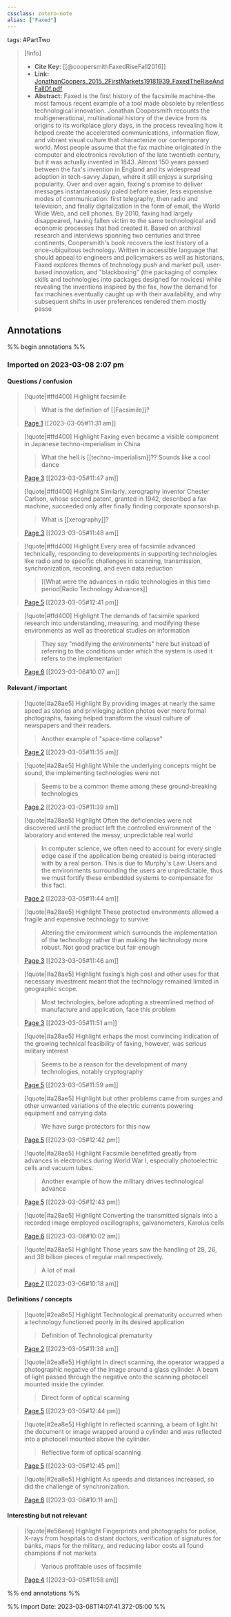 ```yaml
---
cssclass: zotero-note
alias: ["Faxed"]
---
```


tags: #PartTwo 

> [!info]
> - **Cite Key:** [[@coopersmithFaxedRiseFall2016]]
> - **Link:** [JonathanCoopers_2015_2FirstMarkets19181939_FaxedTheRiseAndFallOf.pdf](file://C:\Users\willc\Zotero\storage\IAEWGZ6U\JonathanCoopers_2015_2FirstMarkets19181939_FaxedTheRiseAndFallOf.pdf)
> - **Abstract:** Faxed is the first history of the facsimile machine-the most famous recent example of a tool made obsolete by relentless technological innovation. Jonathan Coopersmith recounts the multigenerational, multinational history of the device from its origins to its workplace glory days, in the process revealing how it helped create the accelerated communications, information flow, and vibrant visual culture that characterize our contemporary world. Most people assume that the fax machine originated in the computer and electronics revolution of the late twentieth century, but it was actually invented in 1843. Almost 150 years passed between the fax's invention in England and its widespread adoption in tech-savvy Japan, where it still enjoys a surprising popularity. Over and over again, faxing's promise to deliver messages instantaneously paled before easier, less expensive modes of communication: first telegraphy, then radio and television, and finally digitalization in the form of email, the World Wide Web, and cell phones. By 2010, faxing had largely disappeared, having fallen victim to the same technological and economic processes that had created it. Based on archival research and interviews spanning two centuries and three continents, Coopersmith's book recovers the lost history of a once-ubiquitous technology. Written in accessible language that should appeal to engineers and policymakers as well as historians, Faxed explores themes of technology push and market pull, user-based innovation, and "blackboxing" (the packaging of complex skills and technologies into packages designed for novices) while revealing the inventions inspired by the fax, how the demand for fax machines eventually caught up with their availability, and why subsequent shifts in user preferences rendered them mostly passe

## Annotations
%% begin annotations %%
### Imported on 2023-03-08 2:07 pm

#### Questions / confusion

> [!quote|#ffd400] Highlight
> facsimile
>
>> What is the definition of [[Facsimile]]?
>
> [Page 1](zotero://open-pdf/library/items/IAEWGZ6U?page=1) [[2023-03-05#11:31 am]]

> [!quote|#ffd400] Highlight
> Faxing even became a visible component in Japanese techno-imperialism in China
>
>> What the hell is [[techno-imperialism]]?? Sounds like a cool dance
>
> [Page 3](zotero://open-pdf/library/items/IAEWGZ6U?page=3) [[2023-03-05#11:47 am]]

> [!quote|#ffd400] Highlight
> Similarly, xerography inventor Chester Carlson, whose second patent, granted in 1942, described a fax machine, succeeded only after finally finding corporate sponsorship.
>
>> What is [[xerography]]?
>
> [Page 3](zotero://open-pdf/library/items/IAEWGZ6U?page=3) [[2023-03-05#11:48 am]]

> [!quote|#ffd400] Highlight
> Every area of facsimile advanced technically, responding to developments in supporting technologies like radio and to specific challenges in scanning, transmission, synchronization, recording, and even data reduction
>
>> [[What were the advances in radio technologies in this time period|Radio Technology Advances]]
>
> [Page 5](zotero://open-pdf/library/items/IAEWGZ6U?page=5) [[2023-03-05#12:41 pm]]

> [!quote|#ffd400] Highlight
> The demands of facsimile sparked research into understanding, measuring, and modifying these environments as well as theoretical studies on information
>
>> They say "modifying the environments" here but instead of referring to the conditions under which the system is used it refers to the implementation
>
> [Page 6](zotero://open-pdf/library/items/IAEWGZ6U?page=6) [[2023-03-06#10:07 am]]

#### Relevant / important

> [!quote|#a28ae5] Highlight
> By providing images at nearly the same speed as stories and privileging action photos over more formal photographs, faxing helped transform the visual culture of newspapers and their readers.
>
>> Another example of "space-time collapse"
>
> [Page 2](zotero://open-pdf/library/items/IAEWGZ6U?page=2) [[2023-03-05#11:35 am]]

> [!quote|#a28ae5] Highlight
> While the underlying concepts might be sound, the implementing technologies were not
>
>> Seems to be a common theme among these ground-breaking technologies
>
> [Page 2](zotero://open-pdf/library/items/IAEWGZ6U?page=2) [[2023-03-05#11:39 am]]

> [!quote|#a28ae5] Highlight
> Often the deficiencies were not discovered until the product left the controlled environment of the laboratory and entered the messy, unpredictable real world
>
>> In computer science, we often need to account for every single edge case if the application being created is being interacted with by a real person. This is due to Murphy's Law. Users and the environments surrounding the users are unpredictable, thus we must fortify these embedded systems to compensate for this fact.
>
> [Page 2](zotero://open-pdf/library/items/IAEWGZ6U?page=2) [[2023-03-05#11:44 am]]

> [!quote|#a28ae5] Highlight
> These protected environments allowed a fragile and expensive technology to survive
>
>> Altering the environment which surrounds the implementation of the technology rather than making the technology more robust. Not good practice but fair enough
>
> [Page 3](zotero://open-pdf/library/items/IAEWGZ6U?page=3) [[2023-03-05#11:46 am]]

> [!quote|#a28ae5] Highlight
> faxing’s high cost and other uses for that necessary investment meant that the technology remained limited in geographic scope.
>
>> Most technologies, before adopting a streamlined method of manufacture and application, face this problem
>
> [Page 3](zotero://open-pdf/library/items/IAEWGZ6U?page=3) [[2023-03-05#11:51 am]]

> [!quote|#a28ae5] Highlight
> erhaps the most convincing indication of the growing technical feasibility of faxing, however, was serious military interest
>
>> Seems to be a reason for the development of many technologies, notably cryptography
>
> [Page 5](zotero://open-pdf/library/items/IAEWGZ6U?page=5) [[2023-03-05#11:59 am]]

> [!quote|#a28ae5] Highlight
> but other problems came from surges and other unwanted variations of the electric currents powering equipment and carrying data
>
>> We have surge protectors for this now
>
> [Page 5](zotero://open-pdf/library/items/IAEWGZ6U?page=5) [[2023-03-05#12:42 pm]]

> [!quote|#a28ae5] Highlight
> Facsimile benefitted greatly from advances in electronics during World War I, especially photoelectric cells and vacuum tubes.
>
>> Another example of how the military drives technological advance
>
> [Page 5](zotero://open-pdf/library/items/IAEWGZ6U?page=5) [[2023-03-05#12:43 pm]]

> [!quote|#a28ae5] Highlight
> Converting the transmitted signals into a recorded image employed oscillographs, galvanometers, Karolus cells
>
> [Page 6](zotero://open-pdf/library/items/IAEWGZ6U?page=6) [[2023-03-06#10:02 am]]

> [!quote|#a28ae5] Highlight
> Those years saw the handling of 28, 26, and 38 billion pieces of regular mail respectively.
>
>> A lot of mail
>
> [Page 7](zotero://open-pdf/library/items/IAEWGZ6U?page=7) [[2023-03-06#10:18 am]]

#### Definitions / concepts

> [!quote|#2ea8e5] Highlight
> Technological prematurity occurred when a technology functioned poorly in its desired application
>
>> Definition of Technological prematurity
>
> [Page 2](zotero://open-pdf/library/items/IAEWGZ6U?page=2) [[2023-03-05#11:38 am]]

> [!quote|#2ea8e5] Highlight
> In direct scanning, the operator wrapped a photographic negative of the image around a glass cylinder. A beam of light passed through the negative onto the scanning photocell mounted inside the cylinder.
>
>> Direct form of optical scanning
>
> [Page 5](zotero://open-pdf/library/items/IAEWGZ6U?page=5) [[2023-03-05#12:44 pm]]

> [!quote|#2ea8e5] Highlight
> In reflected scanning, a beam of light hit the document or image wrapped around a cylinder and was reflected into a photocell mounted above the cylinder.
>
>> Reflective form of optical scanning
>
> [Page 5](zotero://open-pdf/library/items/IAEWGZ6U?page=5) [[2023-03-05#12:45 pm]]

> [!quote|#2ea8e5] Highlight
> As speeds and distances increased, so did the challenge of synchronization.
>
> [Page 6](zotero://open-pdf/library/items/IAEWGZ6U?page=6) [[2023-03-06#10:11 am]]

#### Interesting but not relevant

> [!quote|#e56eee] Highlight
> Fingerprints and photographs for police, X-rays from hospitals to distant doctors, verification of signatures for banks, maps for the military, and reducing labor costs all found champions if not markets
>
>> Various profitable uses of facsimile
>
> [Page 4](zotero://open-pdf/library/items/IAEWGZ6U?page=4) [[2023-03-05#11:58 am]]


%% end annotations %%

%% Import Date: 2023-03-08T14:07:41.372-05:00 %%
